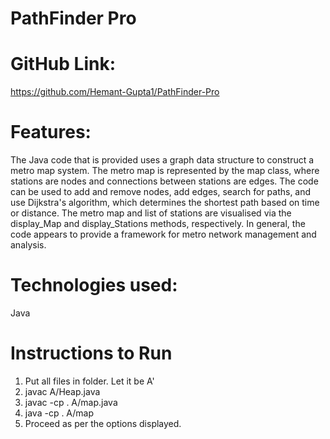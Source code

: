 # PathFinder Pro

# GitHub Link: 
https://github.com/Hemant-Gupta1/PathFinder-Pro

# Features:
The Java code that is provided uses a graph data structure to construct a metro map system. 
The metro map is represented by the map class, where stations are nodes and connections between stations 
are edges. The code can be used to add and remove nodes, add edges, search for paths, and use Dijkstra's algorithm,
which determines the shortest path based on time or distance. The metro map and list of stations are visualised 
via the display_Map and display_Stations methods, respectively. In general, the code appears to provide a 
framework for metro network management and analysis.

# Technologies used:
Java
# Instructions to Run
1. Put all files in folder. Let it be A'
2. javac A/Heap.java
3. javac -cp . A/map.java
4. java -cp . A/map
5. Proceed as per the options displayed.



